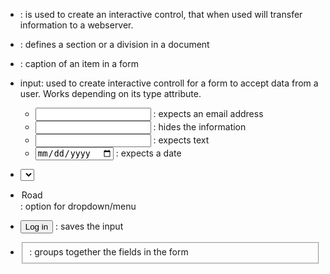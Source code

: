 
* <Form> : is used to create an interactive control, that when used will transfer information to a webserver.
* <div> : defines a section or a division in a document 
* <label> : caption of an item in a form
* input: used to create interactive controll for a form to accept data from a user. Works depending on its type attribute.
	* <input type="email" name="email"> : expects an email address
	* <input type="password" name="password"> : hides the information
	* <input type="Text" name="Name"> : expects text
	* <input type="Date" name="Name"> : expects a date

* <select> : creates a dropdown - containing the options specified:
* <option value="road">Road</option> : option for dropdown/menu
* <button type="submit">Log in</button> : saves the input
* <fieldset> : groups together the fields in the form
